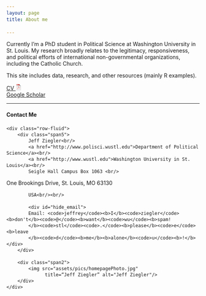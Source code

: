 ```yaml
---
layout: page
title: About me

---
```


Currently I’m a PhD student in Political Science at Washington University in St. Louis. My research broadly relates to the legitimacy, responsiveness, and political efforts of international non-governmental organizations, including the Catholic Church.

This site includes data, research, and other resources (mainly R examples).

[CV ![CV as pdf](icons16/pdf-icon.png)](/assets/JeffZiegler_CV.pdf)<br/>
[Google Scholar](https://scholar.google.com/citations?user=PE2j3DcAAAAJ&hl=sv)<br/>

---

<div class="container">
<h4><a name="contact"></a>Contact Me</h4>

    <div class="row-fluid">
        <div class="span5">
            Jeff Ziegler<br/>
            <a href="http://www.polisci.wustl.edu">Department of Political Science</a><br/>
            <a href="http://www.wustl.edu">Washington University in St. Louis</a><br/>
            Seigle Hall Campus Box 1063 <br/>
One Brookings Drive, St. Louis, MO 63130<br/>

            USA<br/><br/>

            <div id="hide_email">
            Email: <code>jeffrey</code><b>I</b><code>ziegler</code><b>don't</b><code>@</code><b>want</b><code>wu</code><b>spam!
            </b><code>stl</code><code>.</code><b>please</b><code>e</code><b>leave
            </b><code>d</code><b>me</b><b>alone</b><code>u</code><b>!</b>
	</div>
        </div>

        <div class="span2">
            <img src="assets/pics/homepagePhoto.jpg"
                  title=“Jeff Ziegler” alt="Jeff Ziegler"/>
        </div>
    </div>
</div>
